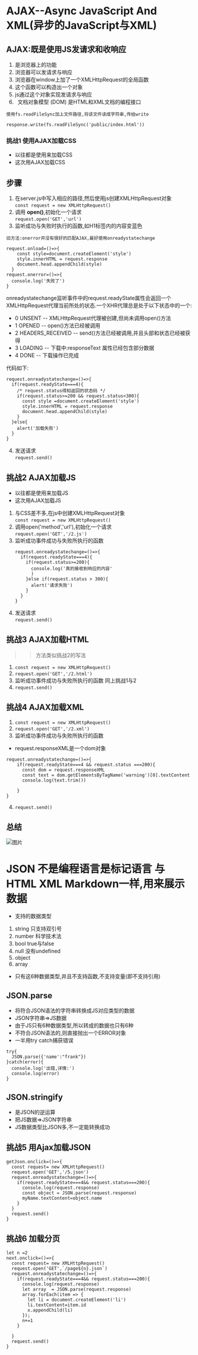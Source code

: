 # AJAX--Async JavaScript And XML(异步的JavaScript与XML)

## AJAX:既是使用JS发请求和收响应

1. 是浏览器上的功能
2. 浏览器可以发请求与响应
3. 浏览器在window上加了一个XMLHttpRequest的全局函数
4. 这个函数可以构造出一个对象
5. js通过这个对象实现发请求与响应
6.  文档对象模型 (DOM) 是HTML和XML文档的编程接口

```
使用fs.readFileSync加上文件路径,将该文件读成字符串,传给write

response.write(fs.readFileSync('public/index.html'))
```
### 挑战1 使用AJAX加载CSS

* 以往都是使用<link rel = stylesheet href="1.css"/>来加载CSS
* 这次用AJAX加载CSS
## 步骤

1. 在server.js中写入相应的路径,然后使用js创建XMLHttpRequest对象  
`const request = new XMLHttpRequest()`
2. 调用 **open()**,初始化一个请求  
`request.open('GET','url')`
3. 监听成功与失败时执行的函数,如H1标签内的内容变蓝色

```
旧方法:onerror并没有很好的匹配AJAX,最好使用onreadystatechange

request.onload=()=>{
    const style=document.createElement('style')
    style.innerHTML = request.response
    document.head.appendChild(style)
  }
request.onerror=()=>{
  console.log('失败了')
}
```

onreadystatechange监听事件中的request.readyState属性会返回一个XMLHttpRequest代理当前所处的状态.一个XHR代理总是处于以下状态中的一个:
* 0 UNSENT --  XMLHttpRequest代理被创建,但尚未调用open()方法
* 1 OPENED -- open()方法已经被调用
* 2 HEADERS_RECEIVED -- send()方法已经被调用,并且头部和状态已经被获得
* 3 LOADING -- 下载中:responseText 属性已经包含部分数据
* 4 DONE -- 下载操作已完成


代码如下:

```
request.onreadystatechange=()=>{
  if(request.readyState===4){
    /* request.status得知返回的状态码 */
    if(request.status>=200 && request.status<300){
      const style =document.createElement('style')
      style.innerHTML = request.response
      document.head.appendChild(style)
    }
  }else{
    alert('加载失败')
  }
}

```


4. 发送请求  
`request.send()`

## 挑战2 AJAX加载JS
* 以往都是使用<script src="2.js"></script>来加载JS
* 这次用AJAX加载JS

1. 与CSS差不多,在js中创建XMLHttpRequest对象  
`const request = new XMLHttpRequest()`
2. 调用open('method','url'),初始化一个请求  
`request.open('GET','/2.js')`
3. 监听成功事件成功与失败所执行的函数  
   ```
   request.onreadystatechange=()=>{
     if(request.readyState===4){
       if(request.status>=200){
         console.log('真的接收到响应的内容'
         )
       }else if(request.status > 300){
         alert('请求失败')
       }
     }
   }
   ```
4. 发送请求  
`request.send()`

## 挑战3 AJAX加载HTML
>>方法类似挑战2的写法
1. `const request = new XMLHttpRequest()`
2. `request.open('GET','/2.html')`
3. 监听成功事件成功与失败所执行的函数 
     同上挑战1与2
4. `request.send()`

## 挑战4 AJAX加载XML
1. `const request = new XMLHttpRequest()`
2. `request.open('GET','/2.xml')`
3. 监听成功事件成功与失败所执行的函数
* request.responseXML是一个dom对象
```
request.onreadystatechange=()=>{
    if(request.readyState===4 && request.status ===200){
      const dom = request.responseXML
      const text = dom.getElementsByTagName('warning')[0].textContent
      console.log(text.trim())

    }
}
```
4. `request.send()`
## 总结
![图片](image/屏幕截图%202022-04-15%20200253.jpg)


# JSON 不是编程语言是标记语言 与HTML XML Markdown一样,用来展示数据
* 支持的数据类型
1. string 只支持双引号
2. number 科学技术法
3. bool true与false
4. null 没有undefined
5. object
6. array
* 只有这6种数据类型,并且不支持函数,不支持变量(即不支持引用)  

## JSON.parse
* 将符合JSON语法的字符串转换成JS对应类型的数据
* JSON字符串=>JS数据
* 由于JS只有6种数据类型,所以转成的数据也只有6种
* 不符合JSON语法的,则直接抛出一个ERROR对象
* 一半用try catch捕获错误
```
try{
  JSON.parse({'name':"frank"})
}catch(error){
  console.log('出错,详情:')
  console.log(error)
}
```
## JSON.stringify
* 是JSON的逆运算
* 把JS数据=>JSON字符串
* JS数据类型比JSON多,不一定能转换成功

## 挑战5 用Ajax加载JSON
```
getJson.onclick=()=>{
  const request= new XMLHttpRequest()
  request.open('GET','/5.json')
  request.onreadystatechange=()=>{
    if(request.readyState===4&& request.status===200){
      console.log(request.response)
      const object = JSON.parse(request.response)
      myName.textContent=object.name
    }
  }
  request.send()
}
```
##  挑战6 加载分页
```
let n =2
next.onclick=()=>{
  const request= new XMLHttpRequest()
  request.open('GET',`/page${n}.json`)
  request.onreadystatechange=()=>{
    if(request.readyState===4&& request.status===200){
      console.log(request.response)
      let array  = JSON.parse(request.response)
      array.forEach(item => {
        let li = document.createElement('li')
        li.textContent=item.id
        x.appendChild(li) 
      });
      n+=1
    }
    
  }
  request.send()
}
```
